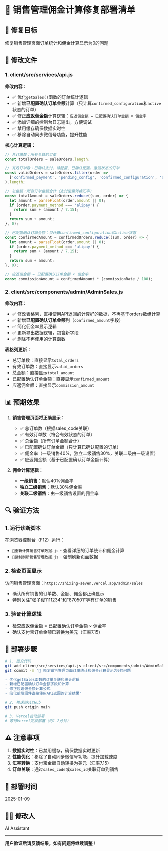 # 📝 销售管理佣金计算修复部署清单

## 🎯 修复目标
修复销售管理页面订单统计和佣金计算显示为0的问题

## 🔧 修改文件

### 1. **client/src/services/api.js**
**修改内容：**
- ✅ 优化`getSales()`函数的订单统计逻辑
- ✅ 新增**已配置确认订单金额**计算（只计算`confirmed_configuration`和`active`状态的订单）
- ✅ 修正**应返佣金额**计算逻辑：`应返佣金额 = 已配置确认订单金额 × 佣金率`
- ✅ 添加详细的控制台日志输出，方便调试
- ✅ 禁用缓存确保数据实时性
- ✅ 移除自动同步微信号功能，提升性能

**核心计算逻辑：**
```javascript
// 总订单数：所有关联的订单
const totalOrders = saleOrders.length;

// 有效订单数：已确认支付、待配置、已确认配置、激活状态的订单
const validOrders = saleOrders.filter(order => 
  ['confirmed_payment', 'pending_config', 'confirmed_configuration', 'active'].includes(order.status)
).length;

// 总金额：所有订单金额合计（支付宝需转换汇率）
const totalAmount = saleOrders.reduce((sum, order) => {
  let amount = parseFloat(order.amount || 0);
  if (order.payment_method === 'alipay') {
    return sum + (amount / 7.15);
  }
  return sum + amount;
}, 0);

// 已配置确认订单金额：只计算confirmed_configuration和active状态
const confirmedAmount = confirmedOrders.reduce((sum, order) => {
  let amount = parseFloat(order.amount || 0);
  if (order.payment_method === 'alipay') {
    return sum + (amount / 7.15);
  }
  return sum + amount;
}, 0);

// 应返佣金额 = 已配置确认订单金额 × 佣金率
const commissionAmount = confirmedAmount * (commissionRate / 100);
```

### 2. **client/src/components/admin/AdminSales.js**
**修改内容：**
- ✅ 修改表格列，直接使用API返回的计算好的数据，不再基于orders数组计算
- ✅ 新增**已配置确认订单金额**列（`confirmed_amount`字段）
- ✅ 简化佣金率显示逻辑
- ✅ 更新导出数据逻辑，包含新字段
- ✅ 删除不再使用的计算函数

**表格列更新：**
- 总订单数：直接显示`total_orders`
- 有效订单数：直接显示`valid_orders`
- 总金额：直接显示`total_amount`
- 已配置确认订单金额：直接显示`confirmed_amount`
- 应返佣金额：直接显示`commission_amount`

## 📊 预期效果

1. **销售管理页面将正确显示：**
   - ✅ 总订单数（根据sales_code关联）
   - ✅ 有效订单数（符合有效状态的订单）
   - ✅ 总金额（所有订单金额合计）
   - ✅ 已配置确认订单金额（只计算已确认配置的订单）
   - ✅ 佣金率（一级销售40%，独立二级销售30%，关联二级由一级设置）
   - ✅ 应返佣金额（基于已配置确认订单金额计算）

2. **佣金计算逻辑：**
   - **一级销售**：默认40%佣金率
   - **独立二级销售**：默认30%佣金率
   - **关联二级销售**：由一级销售设置的佣金率

## 🔍 验证方法

### 1. 运行诊断脚本
在浏览器控制台（F12）运行：
- `🔧重新计算销售订单数据.js` - 查看详细的订单统计和佣金计算
- `🚀强制刷新销售管理数据.js` - 强制刷新页面数据

### 2. 检查页面显示
访问销售管理页面：`https://zhixing-seven.vercel.app/admin/sales`
- 确认所有销售的订单数、金额、佣金都正确显示
- 特别关注"张子俊1111234"和"870501"等有订单的销售

### 3. 验证计算逻辑
- 检查应返佣金额 = 已配置确认订单金额 × 佣金率
- 确认支付宝订单金额已转换为美元（汇率7.15）

## 🚀 部署步骤

```bash
# 1. 提交代码
git add client/src/services/api.js client/src/components/admin/AdminSales.js
git commit -m "🔧 修复销售管理页面订单统计和佣金计算显示为0的问题

- 优化getSales函数的订单关联和统计逻辑
- 新增已配置确认订单金额字段和计算
- 修正应返佣金额计算公式
- 简化前端组件直接使用API返回的计算结果"

# 2. 推送到GitHub
git push origin main

# 3. Vercel自动部署
# 等待Vercel完成部署（约1-2分钟）
```

## ⚠️ 注意事项

1. **数据实时性**：已禁用缓存，确保数据实时更新
2. **性能优化**：移除了自动同步微信号功能，提升加载速度
3. **汇率转换**：支付宝金额自动转换为美元（汇率7.15）
4. **订单关联**：通过`sales_code`或`sales_id`关联订单到销售

## 📅 部署时间
2025-01-09

## 👨‍💻 修改人
AI Assistant

---

**用户验证后请反馈结果，如有问题将继续调整！**

